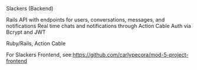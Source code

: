 Slackers (Backend)

Rails API with endpoints for users, conversations, messages, and notifications
Real time chats and notifications through Action Cable 
Auth via Bcrypt and JWT

Ruby/Rails, Action Cable

For Slackers Frontend, see:https://github.com/carlypecora/mod-5-project-frontend
